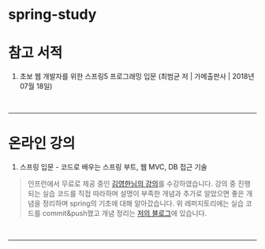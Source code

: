 # spring-study

# 참고 서적
1. 초보 웹 개발자를 위한 스프링5 프로그래밍 입문 (최범균 저 | 가메출판사 | 2018년 07월 18일)

<br/>
<hr/>

# 온라인 강의
1. 스프링 입문 - 코드로 배우는 스프링 부트, 웹 MVC, DB 접근 기술
> 인프런에서 무료로 제공 중인 [김영한님의 강의](https://www.inflearn.com/course/%EC%8A%A4%ED%94%84%EB%A7%81-%EC%9E%85%EB%AC%B8-%EC%8A%A4%ED%94%84%EB%A7%81%EB%B6%80%ED%8A%B8/dashboard)를 수강하였습니다.
> 강의 중 진행되는 실습 코드를 직접 따라하며 설명이 부족한 개념과 추가로 알았으면 좋은 개념을 정리하며 spring의 기초에 대해 알아갔습니다.
> 위 레퍼지토리에는 실습 코드를 commit&push했고 개념 정리는 [저의 블로그](https://straw961030.tistory.com/)에 있습니다.

<br/>
<hr/>

